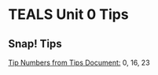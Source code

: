 # TEALS Unit 0 Tips

## Snap! Tips

[Tip Numbers from Tips Document:](https://github.com/TEALSK12/introduction-to-computer-science/blob/master/Snap%20Tips.docx?raw=true) 0, 16, 23